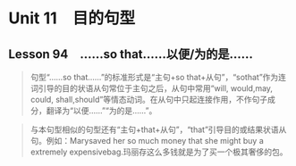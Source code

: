 ﻿ # Unit 11　目的句型
 ## Lesson 94　……so that……以便/为的是……
 
> 句型“……so that……”的标准形式是“主句+so that+从句”，“sothat”作为连词引导的目的状语从句常位于主句之后，从句中常用“will, would,may, could, shall,should”等情态动词。在从句中只起连接作用，不作句子成分，翻译为“以便……”“为的是……”。

> 与本句型相似的句型还有“主句+that+从句”，“that”引导目的或结果状语从句。例如：Marysaved her so much money that she might buy a extremely expensivebag.玛丽存这么多钱就是为了买一个极其奢侈的包。


 